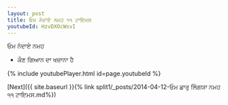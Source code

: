 ```yaml
---
layout: post
title: ਓਮ ਨੰਦਾਏ ਨਮਹ ੧੧ ਟਾਇਮਸ
youtubeId: HzvDXOcWsvI
---
```

 
 
 ਓਮ ਨੰਦਾਏ ਨਮਹ  
 
 -  ਕੌਣ ਗਿਆਨ ਦਾ ਖਜ਼ਾਨਾ ਹੈ 
 
  
 
  
 
 
 
 
 
 


{% include youtubePlayer.html id=page.youtubeId %}
 
[Next]({{ site.baseurl }}{% link  split1/_posts/2014-04-12-ਓਮ ਛਾਰੁ ਲਿੰਗਯਾ ਨਮਹ ੧੧ ਟਾਇਮਸ.md%})
 
